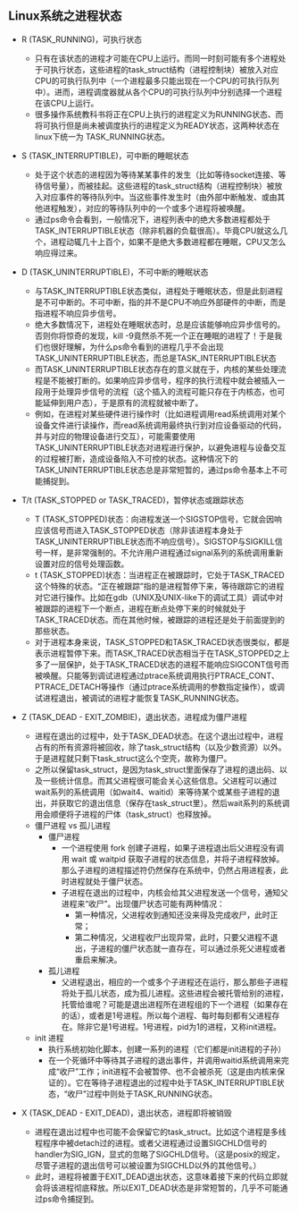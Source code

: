 ## Linux系统之进程状态

- R (TASK_RUNNING)，可执行状态
    - 只有在该状态的进程才可能在CPU上运行。而同一时刻可能有多个进程处于可执行状态，这些进程的task_struct结构（进程控制块）被放入对应CPU的可执行队列中（一个进程最多只能出现在一个CPU的可执行队列中）。进而，进程调度器就从各个CPU的可执行队列中分别选择一个进程在该CPU上运行。
    -  很多操作系统教科书将正在CPU上执行的进程定义为RUNNING状态、而将可执行但是尚未被调度执行的进程定义为READY状态，这两种状态在linux下统一为 TASK_RUNNING状态。



- S (TASK_INTERRUPTIBLE)，可中断的睡眠状态
    - 处于这个状态的进程因为等待某某事件的发生（比如等待socket连接、等待信号量），而被挂起。这些进程的task_struct结构（进程控制块）被放入对应事件的等待队列中。当这些事件发生时（由外部中断触发、或由其他进程触发），对应的等待队列中的一个或多个进程将被唤醒。
    - 通过ps命令会看到，一般情况下，进程列表中的绝大多数进程都处于TASK_INTERRUPTIBLE状态（除非机器的负载很高）。毕竟CPU就这么几个，进程动辄几十上百个，如果不是绝大多数进程都在睡眠，CPU又怎么响应得过来。



- D (TASK_UNINTERRUPTIBLE)，不可中断的睡眠状态
    - 与TASK_INTERRUPTIBLE状态类似，进程处于睡眠状态，但是此刻进程是不可中断的。不可中断，指的并不是CPU不响应外部硬件的中断，而是指进程不响应异步信号。
    - 绝大多数情况下，进程处在睡眠状态时，总是应该能够响应异步信号的。否则你将惊奇的发现，kill -9竟然杀不死一个正在睡眠的进程了！于是我们也很好理解，为什么ps命令看到的进程几乎不会出现TASK_UNINTERRUPTIBLE状态，而总是TASK_INTERRUPTIBLE状态
    -  而TASK_UNINTERRUPTIBLE状态存在的意义就在于，内核的某些处理流程是不能被打断的。如果响应异步信号，程序的执行流程中就会被插入一段用于处理异步信号的流程（这个插入的流程可能只存在于内核态，也可能延伸到用户态），于是原有的流程就被中断了。
    -  例如，在进程对某些硬件进行操作时（比如进程调用read系统调用对某个设备文件进行读操作，而read系统调用最终执行到对应设备驱动的代码，并与对应的物理设备进行交互），可能需要使用TASK_UNINTERRUPTIBLE状态对进程进行保护，以避免进程与设备交互的过程被打断，造成设备陷入不可控的状态。这种情况下的TASK_UNINTERRUPTIBLE状态总是非常短暂的，通过ps命令基本上不可能捕捉到。



- T/t (TASK_STOPPED or TASK_TRACED)，暂停状态或跟踪状态
    - T (TASK_STOPPED)状态：向进程发送一个SIGSTOP信号，它就会因响应该信号而进入TASK_STOPPED状态（除非该进程本身处于TASK_UNINTERRUPTIBLE状态而不响应信号）。SIGSTOP与SIGKILL信号一样，是非常强制的。不允许用户进程通过signal系列的系统调用重新设置对应的信号处理函数。
    - t (TASK_STOPPED)状态：当进程正在被跟踪时，它处于TASK_TRACED这个特殊的状态。“正在被跟踪”指的是进程暂停下来，等待跟踪它的进程对它进行操作。比如在gdb（UNIX及UNIX-like下的调试工具）调试中对被跟踪的进程下一个断点，进程在断点处停下来的时候就处于TASK_TRACED状态。而在其他时候，被跟踪的进程还是处于前面提到的那些状态。
    -  对于进程本身来说，TASK_STOPPED和TASK_TRACED状态很类似，都是表示进程暂停下来。而TASK_TRACED状态相当于在TASK_STOPPED之上多了一层保护，处于TASK_TRACED状态的进程不能响应SIGCONT信号而被唤醒。只能等到调试进程通过ptrace系统调用执行PTRACE_CONT、PTRACE_DETACH等操作（通过ptrace系统调用的参数指定操作），或调试进程退出，被调试的进程才能恢复TASK_RUNNING状态。



- Z (TASK_DEAD - EXIT_ZOMBIE)，退出状态，进程成为僵尸进程
    - 进程在退出的过程中，处于TASK_DEAD状态。在这个退出过程中，进程占有的所有资源将被回收，除了task_struct结构（以及少数资源）以外。于是进程就只剩下task_struct这么个空壳，故称为僵尸。
    - 之所以保留task_struct，是因为task_struct里面保存了进程的退出码、以及一些统计信息。而其父进程很可能会关心这些信息。父进程可以通过wait系列的系统调用（如wait4、waitid）来等待某个或某些子进程的退出，并获取它的退出信息（保存在task_struct里）。然后wait系列的系统调用会顺便将子进程的尸体（task_struct）也释放掉。
    - 僵尸进程 vs 孤儿进程
        - 僵尸进程
            - 一个进程使用 fork 创建子进程，如果子进程退出后父进程没有调用 wait 或 waitpid 获取子进程的状态信息，并将子进程释放掉。那么子进程的进程描述符仍然保存在系统中，仍然占用进程表，此时进程就处于僵尸状态。
            - 子进程在退出的过程中，内核会给其父进程发送一个信号，通知父进程来“收尸”。出现僵尸状态可能有两种情况：
                -  第一种情况，父进程收到通知还没来得及完成收尸，此时正常；
                - 第二种情况，父进程收尸出现异常，此时，只要父进程不退出，子进程的僵尸状态就一直存在，可以通过杀死父进程或者重启来解决。
        - 孤儿进程
            - 父进程退出，相应的一个或多个子进程还在运行，那么那些子进程将处于孤儿状态，成为孤儿进程。这些进程会被托管给别的进程，托管给谁呢？可能是退出进程所在进程组的下一个进程（如果存在的话），或者是1号进程。所以每个进程、每时每刻都有父进程存在。除非它是1号进程。1号进程，pid为1的进程，又称init进程。
    - init 进程
        - 执行系统初始化脚本，创建一系列的进程（它们都是init进程的子孙）
        - 在一个死循环中等待其子进程的退出事件，并调用waitid系统调用来完成“收尸”工作；init进程不会被暂停、也不会被杀死（这是由内核来保证的）。它在等待子进程退出的过程中处于TASK_INTERRUPTIBLE状态，“收尸”过程中则处于TASK_RUNNING状态。

- X (TASK_DEAD - EXIT_DEAD)，退出状态，进程即将被销毁
    - 进程在退出过程中也可能不会保留它的task_struct。比如这个进程是多线程程序中被detach过的进程。或者父进程通过设置SIGCHLD信号的handler为SIG_IGN，显式的忽略了SIGCHLD信号。（这是posix的规定，尽管子进程的退出信号可以被设置为SIGCHLD以外的其他信号。）
    - 此时，进程将被置于EXIT_DEAD退出状态，这意味着接下来的代码立即就会将该进程彻底释放。所以EXIT_DEAD状态是非常短暂的，几乎不可能通过ps命令捕捉到。

